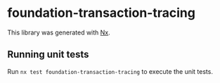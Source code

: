 # foundation-transaction-tracing

This library was generated with [Nx](https://nx.dev).

## Running unit tests

Run `nx test foundation-transaction-tracing` to execute the unit tests.
